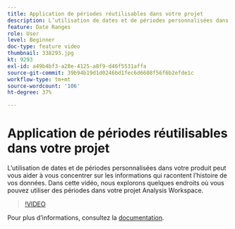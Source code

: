 ```yaml
---
title: Application de périodes réutilisables dans votre projet
description: L’utilisation de dates et de périodes personnalisées dans votre produit peut vous aider à vous concentrer sur les informations qui racontent l’histoire de vos données. Dans cette vidéo, nous explorons quelques endroits où vous pouvez utiliser des périodes dans votre projet Analysis Workspace.
feature: Date Ranges
role: User
level: Beginner
doc-type: feature video
thumbnail: 338293.jpg
kt: 9293
exl-id: a49b4bf3-a28e-4125-a8f9-d46f5531affa
source-git-commit: 39b94b19d1d0246bd1fec6d6608f56f6b2efde1c
workflow-type: tm+mt
source-wordcount: '106'
ht-degree: 37%

---
```


# Application de périodes réutilisables dans votre projet

L’utilisation de dates et de périodes personnalisées dans votre produit peut vous aider à vous concentrer sur les informations qui racontent l’histoire de vos données. Dans cette vidéo, nous explorons quelques endroits où vous pouvez utiliser des périodes dans votre projet Analysis Workspace.

>[!VIDEO](https://video.tv.adobe.com/v/338293/?quality=12&learn=on)

Pour plus dʼinformations, consultez la [documentation](https://experienceleague.adobe.com/en/docs/analytics/analyze/analysis-workspace/components/calendar-date-ranges/calendar).
